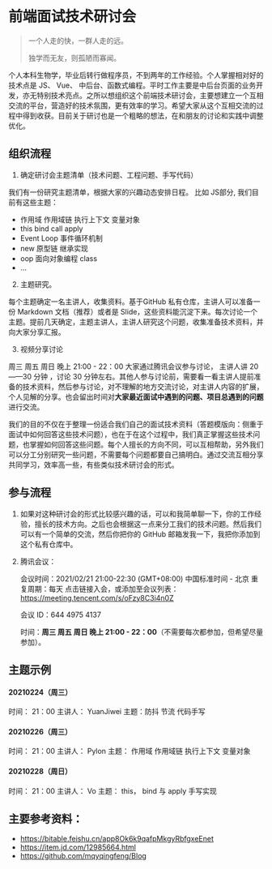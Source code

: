 # 前端面试技术研讨会

> 一个人走的快，一群人走的远。
>
> 独学而无友，则孤陋而寡闻。

个人本科生物学，毕业后转行做程序员，不到两年的工作经验。个人掌握相对好的技术点是 JS、 Vue、 中后台、函数式编程。平时工作主要是中后台页面的业务开发，亦无特别技术亮点。之所以想组织这个前端技术研讨会，主要想建立一个互相交流的平台，营造好的技术氛围，更有效率的学习。希望大家从这个互相交流的过程中得到收获。目前关于研讨也是一个粗略的想法，在和朋友的讨论和实践中调整优化。

## 组织流程

1. 确定研讨会主题清单（技术问题、工程问题、手写代码）

我们有一份研究主题清单，根据大家的兴趣动态安排日程。
比如 JS部分, 我们目前有这些主题：

- 作用域 作用域链 执行上下文 变量对象
- this bind call apply
- Event Loop 事件循环机制
- new 原型链 继承实现
- oop 面向对象编程 class
- ...

2. 主题研究。 

每个主题确定一名主讲人，收集资料。基于GitHub 私有仓库，主讲人可以准备一份 Markdown 文档（推荐）或者是 Slide，这些资料能沉淀下来。每次讨论一个主题。提前几天确定，主题主讲人，主讲人研究这个问题，收集准备技术资料，并向大家分享汇报。

3. 视频分享讨论
   
周三 周五  周日 晚上 21:00 - 22：00 大家通过腾讯会议参与讨论， 主讲人讲 20——30 分钟 ，讨论 30 分钟左右。其他人参与讨论前，需要看一看主讲人提前准备的技术资料，然后参与讨论，对不理解的地方交流讨论，对主讲人内容的扩展，个人见解的分享。也会留出时间对**大家最近面试中遇到的问题、项目总遇到的问题**进行交流。

我们的目的不仅在于整理一份适合我们自己的面试技术资料（答题模版向：侧重于面试中如何回答这些技术问题），也在于在这个过程中，我们真正掌握这些技术问题，也掌握如何回答这些问题。每个人擅长的方向不同，可以互相帮助，另外我们可以分工分别研究一些问题，不需要每个问题都要自己搞明白。通过交流互相分享共同学习，效率高一些，有些类似技术研讨会的形式。

## 参与流程

1. 如果对这种研讨会的形式比较感兴趣的话，可以和我简单聊一下，你的工作经验，擅长的技术方向。之后也会根据这一点来分工我们的技术问题。然后我们可以有一个简单的交流，然后你把你的 GitHub 邮箱发我一下，我把你添加到这个私有仓库中。

2. 腾讯会议：

   会议时间：2021/02/21 21:00-22:30 (GMT+08:00) 中国标准时间 - 北京
   重复周期：每天
   点击链接入会，或添加至会议列表：
   https://meeting.tencent.com/s/oFzy8C3i4n0Z

   会议 ID：644 4975 4137

   时间：**周三 周五  周日 晚上 21:00 - 22：00**（不需要每次都参加，但希望尽量参加）。

## 主题示例

#### 20210224（周三）
时间： 21：00
主讲人： YuanJiwei
主题：防抖 节流 代码手写

#### 20210226（周三）
时间： 21：00
主讲人： Pylon
主题： 作用域 作用域链 执行上下文 变量对象

#### 20210228（周日）
时间： 21：00
主讲人： Vo
主题： this， bind 与 apply 手写实现


## 主要参考资料：

- https://bitable.feishu.cn/app8Ok6k9qafpMkgyRbfgxeEnet
- https://item.jd.com/12985664.html
- https://github.com/mqyqingfeng/Blog